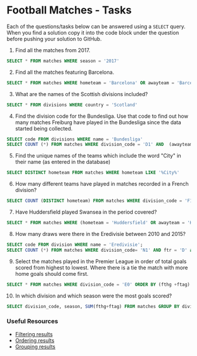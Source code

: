 # Football Matches - Tasks

Each of the questions/tasks below can be answered using a `SELECT` query. When you find a solution copy it into the code block under the question before pushing your solution to GitHub.

1) Find all the matches from 2017.

```sql
SELECT * FROM matches WHERE season = '2017'


```

2) Find all the matches featuring Barcelona.

```sql
SELECT * FROM matches WHERE hometeam = 'Barcelona' OR awayteam = 'Barcelona'


```

3) What are the names of the Scottish divisions included?

```sql
SELECT * FROM divisions WHERE country = 'Scotland'


```

4) Find the division code for the Bundesliga. Use that code to find out how many matches Freiburg have played in the Bundesliga since the data started being collected.

```sql
SELECT code FROM divisions WHERE name = 'Bundesliga'
SELECT COUNT (*) FROM matches WHERE division_code = 'D1' AND  (awayteam = 'Freiburg' OR hometeam = 'Freiburg')


```

5) Find the unique names of the teams which include the word "City" in their name (as entered in the database)

```sql
SELECT DISTINCT hometeam FROM matches WHERE hometeam LIKE '%City%'


```

6) How many different teams have played in matches recorded in a French division?

```sql
SELECT COUNT (DISTINCT hometeam) FROM matches WHERE division_code = 'F1' OR division_code = 'F2'>


```

7) Have Huddersfield played Swansea in the period covered?

```sql
SELECT * FROM matches WHERE (hometeam = 'Huddersfield' OR awayteam = 'Huddersfield') AND (hometeam = 'Swansea' OR awayteam = 'Swansea')


```

8) How many draws were there in the Eredivisie between 2010 and 2015?

```sql
SELECT code FROM division WHERE name = 'Eredivisie'; 
SELECT COUNT (*) FROM matches WHERE division_code= 'N1' AND ftr = 'D' and season BETWEEN 2010 AND 2015


```

9) Select the matches played in the Premier League in order of total goals scored from highest to lowest. Where there is a tie the match with more home goals should come first.

```sql
SELECT * FROM matches WHERE division_code = 'E0' ORDER BY (fthg +ftag) DESC, fthg DESC 


```

10) In which division and which season were the most goals scored?

```sql
SELECT division_code, season, SUM(fthg+ftag) FROM matches GROUP BY division_code, season ORDER BY SUM(fthg + ftag) DESC LIMIT 1


```

### Useful Resources

- [Filtering results](https://www.w3schools.com/sql/sql_where.asp)
- [Ordering results](https://www.w3schools.com/sql/sql_orderby.asp)
- [Grouping results](https://www.w3schools.com/sql/sql_groupby.asp)